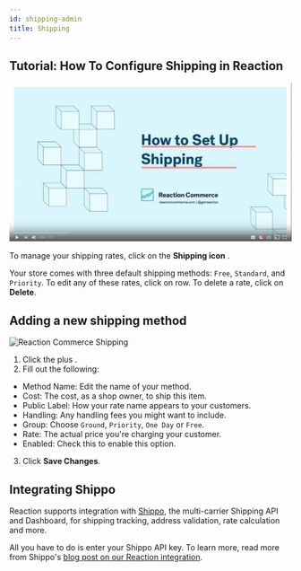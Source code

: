 ```yaml
---
id: shipping-admin
title: Shipping
---
```

    
## Tutorial: How To Configure Shipping in Reaction

[![Tutorial: How To Configure Shipping in Reaction](/assets/guide-shipping-video-screenshot.png)](https://www.youtube.com/watch?v=fiR_kV1GBdg)

To manage your shipping rates, click on the **Shipping icon** <i class="rui font-icon fa fa-truck"></i>.

Your store comes with three default shipping methods: `Free`, `Standard`, and `Priority`. To edit any of these rates, click on row. To delete a rate, click on **Delete**.

## Adding a new shipping method

![](/assets/admin-dashboard-shipping-2.png "Reaction Commerce Shipping")

1. Click the plus <i class="font-icon fa fa-plus"></i>.
2. Fill out the following:

- Method Name: Edit the name of your method.
- Cost: The cost, as a shop owner, to ship this item.
- Public Label: How your rate name appears to your customers.
- Handling: Any handling fees you might want to include.
- Group: Choose `Ground`, `Priority`, `One Day` or `Free`.
- Rate: The actual price you're charging your customer.
- Enabled: Check this to enable this option.

3. Click **Save Changes**.

## Integrating Shippo

Reaction supports integration with [Shippo](https://goshippo.com/), the multi-carrier Shipping API and Dashboard, for shipping tracking, address validation, rate calculation and more.

All you have to do is enter your Shippo API key. To learn more, read more from Shippo's [blog post on our Reaction integration](https://goshippo.com/blog/how-reaction-commerce-built-shipping-using-shippo/).
